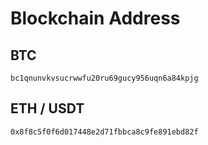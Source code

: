 # Blockchain Address

## BTC

`bc1qnunvkvsucrwwfu20ru69gucy956uqn6a84kpjg`

## ETH / USDT

`0x8f8c5f0f6d017448e2d71fbbca8c9fe891ebd82f`
